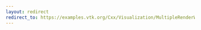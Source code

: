 ```yaml
---
layout: redirect
redirect_to: https://examples.vtk.org/Cxx/Visualization/MultipleRenderWindows/
---
```

